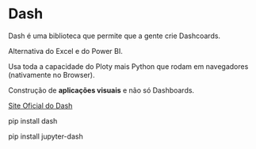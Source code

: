 # Dash

Dash é uma biblioteca que permite que a gente crie Dashcoards.

Alternativa do Excel e do Power BI.

Usa toda a capacidade do Ploty mais Python que rodam em navegadores (nativamente no Browser).

Construção de **aplicações visuais** e não só Dashboards.

[Site Oficial do Dash](https://dash.plotly.com/)

pip install dash

pip install jupyter-dash